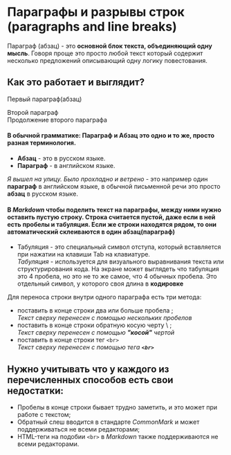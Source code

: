 # Параграфы и разрывы строк (paragraphs and line breaks)
Параграф (абзац) - это **основной блок текста, объединяющий одну мысль**. Говоря проще это просто любой текст который содержит несколько предложений описывающий одну логику повестования.

## Как это работает и выглядит?
Первый параграф(абзац)

Второй параграф   
Продолжение второго параграфа

#### В обычной грамматике: **Параграф** и **Абзац** это одно и то же, просто разная терминология. 
- **Абзац** - это в русском языке. 
- **Параграф** - в английском языке.

*Я вышел на улицу. Было прохладно и ветрено* - это например один **параграф** в английском языке, в обычной письменной речи это просто **абзац** в русском языке. 

#### В *Markdown* чтобы поделить текст на параграфы, между ними нужно оставить пустую строку. Строка считается пустой, даже если в ней есть пробелы и табуляция. Если же строки находятся рядом, то они автоматический склеиваются в один абзац(параграф)      
- Табуляция - это специальный символ отступа, который вставляется при нажатии на клавиши Tab на клавиатуре.    
  *Табуляция* - используется для визуального выравнивания текста или структурирования кода. На экране может выглядеть что табуляция это 4 пробела, но это не то же самое, что 4 обычных пробела. Это отдельный символ, у которого своя длина в **кодировке**

Для переноса строки внутри одного параграфа есть три метода: <br>
- поставить в конце строки два или больше пробела ;    
*Текст сверху перенесен с помощью нескольких пробелов*    
- поставить в конце строки обратную косую черту \ ;\
*Текст сверху перенесен с помощью **"косой"** чертой*
- поставить в конце строки тег `<br>` <br>
*Текст сверху перенесен с помощью тега **`<br>`***

## Нужно учитывать что у каждого из перечисленных способов есть свои недостатки: <br>
- Пробелы в конце строки бывает трудно заметить, и это может при работе с текстом; 
- Обратный слеш вводится в стандарте *CommonMark* и может поддерживаться не всеми редакторами;
- HTML-теги на подобии `<br>` в *Markdown* также поддерживаются не всеми редакторами.